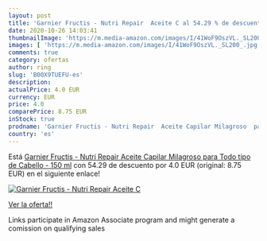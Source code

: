 ```yaml
---
layout: post
title: 'Garnier Fructis - Nutri Repair  Aceite C al 54.29 % de descuento'
date: 2020-10-26 14:03:41
thumbnailImage: 'https://m.media-amazon.com/images/I/41WoF9OszVL._SL200_.jpg'
images: [ 'https://m.media-amazon.com/images/I/41WoF9OszVL._SL200_.jpg' ]
comments: true
category: ofertas
author: ring
slug: 'B00X9TUEFU-es'
description:
actualPrice: 4.0 EUR
currency: EUR
price: 4.0
comparePrice: 8.75 EUR
inStock: true
prodname: 'Garnier Fructis - Nutri Repair  Aceite Capilar Milagroso  para Todo tipo de Cabello - 150 ml'
country: 'es'
---
```


Está [Garnier Fructis - Nutri Repair  Aceite Capilar Milagroso  para Todo tipo de Cabello - 150 ml](https://www.amazon.es/dp/B00X9TUEFU/?tag=tolees-21) con 54.29 de descuento por 4.0 EUR (original: 8.75 EUR) en el siguiente enlace!

[![Garnier Fructis - Nutri Repair  Aceite C](https://m.media-amazon.com/images/I/41WoF9OszVL._SL200_.jpg)](https://www.amazon.es/dp/B00X9TUEFU/?tag=tolees-21)

[Ver la oferta!!](https://www.amazon.es/dp/B00X9TUEFU/?tag=tolees-21)

Links participate in Amazon Associate program and might generate a comission on qualifying sales


